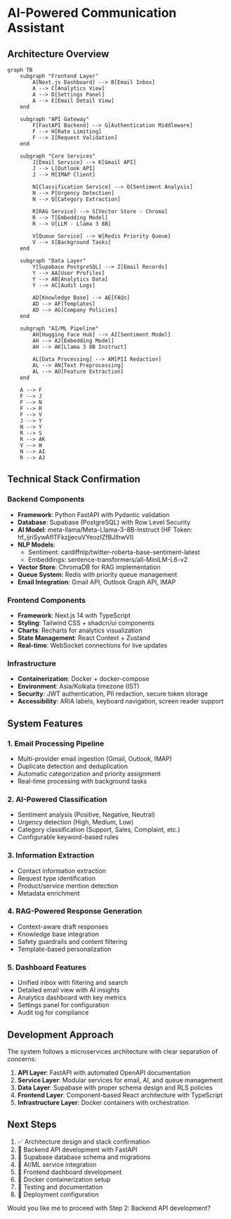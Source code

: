 # AI-Powered Communication Assistant

## Architecture Overview

```mermaid
graph TB
    subgraph "Frontend Layer"
        A[Next.js Dashboard] --> B[Email Inbox]
        A --> C[Analytics View]
        A --> D[Settings Panel]
        A --> E[Email Detail View]
    end

    subgraph "API Gateway"
        F[FastAPI Backend] --> G[Authentication Middleware]
        F --> H[Rate Limiting]
        F --> I[Request Validation]
    end

    subgraph "Core Services"
        J[Email Service] --> K[Gmail API]
        J --> L[Outlook API]
        J --> M[IMAP Client]
        
        N[Classification Service] --> O[Sentiment Analysis]
        N --> P[Urgency Detection]
        N --> Q[Category Extraction]
        
        R[RAG Service] --> S[Vector Store - Chroma]
        R --> T[Embedding Model]
        R --> U[LLM - Llama 3 8B]
        
        V[Queue Service] --> W[Redis Priority Queue]
        V --> X[Background Tasks]
    end

    subgraph "Data Layer"
        Y[Supabase PostgreSQL] --> Z[Email Records]
        Y --> AA[User Profiles]
        Y --> AB[Analytics Data]
        Y --> AC[Audit Logs]
        
        AD[Knowledge Base] --> AE[FAQs]
        AD --> AF[Templates]
        AD --> AG[Company Policies]
    end

    subgraph "AI/ML Pipeline"
        AH[Hugging Face Hub] --> AI[Sentiment Model]
        AH --> AJ[Embedding Model]
        AH --> AK[Llama 3 8B Instruct]
        
        AL[Data Processing] --> AM[PII Redaction]
        AL --> AN[Text Preprocessing]
        AL --> AO[Feature Extraction]
    end

    A --> F
    F --> J
    F --> N
    F --> R
    F --> V
    J --> Y
    N --> Y
    R --> S
    R --> AK
    V --> W
    N --> AI
    R --> AJ
```

## Technical Stack Confirmation

### Backend Components
- **Framework**: Python FastAPI with Pydantic validation
- **Database**: Supabase (PostgreSQL) with Row Level Security
- **AI Model**: meta-llama/Meta-Llama-3-8B-Instruct (HF Token: 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)
- **NLP Models**:
  - Sentiment: cardiffnlp/twitter-roberta-base-sentiment-latest
  - Embeddings: sentence-transformers/all-MiniLM-L6-v2
- **Vector Store**: ChromaDB for RAG implementation
- **Queue System**: Redis with priority queue management
- **Email Integration**: Gmail API, Outlook Graph API, IMAP

### Frontend Components  
- **Framework**: Next.js 14 with TypeScript
- **Styling**: Tailwind CSS + shadcn/ui components
- **Charts**: Recharts for analytics visualization
- **State Management**: React Context + Zustand
- **Real-time**: WebSocket connections for live updates

### Infrastructure
- **Containerization**: Docker + docker-compose
- **Environment**: Asia/Kolkata timezone (IST)
- **Security**: JWT authentication, PII redaction, secure token storage
- **Accessibility**: ARIA labels, keyboard navigation, screen reader support

## System Features

### 1. Email Processing Pipeline
- Multi-provider email ingestion (Gmail, Outlook, IMAP)
- Duplicate detection and deduplication
- Automatic categorization and priority assignment
- Real-time processing with background tasks

### 2. AI-Powered Classification
- Sentiment analysis (Positive, Negative, Neutral)
- Urgency detection (High, Medium, Low)
- Category classification (Support, Sales, Complaint, etc.)
- Configurable keyword-based rules

### 3. Information Extraction
- Contact information extraction
- Request type identification  
- Product/service mention detection
- Metadata enrichment

### 4. RAG-Powered Response Generation
- Context-aware draft responses
- Knowledge base integration
- Safety guardrails and content filtering
- Template-based personalization

### 5. Dashboard Features
- Unified inbox with filtering and search
- Detailed email view with AI insights
- Analytics dashboard with key metrics
- Settings panel for configuration
- Audit log for compliance

## Development Approach

The system follows a microservices architecture with clear separation of concerns:

1. **API Layer**: FastAPI with automated OpenAPI documentation
2. **Service Layer**: Modular services for email, AI, and queue management
3. **Data Layer**: Supabase with proper schema design and RLS policies
4. **Frontend Layer**: Component-based React architecture with TypeScript
5. **Infrastructure Layer**: Docker containers with orchestration

## Next Steps

1. ✅ Architecture design and stack confirmation
2. 🔄 Backend API development with FastAPI
3. 🔄 Supabase database schema and migrations  
4. 🔄 AI/ML service integration
5. 🔄 Frontend dashboard development
6. 🔄 Docker containerization setup
7. 🔄 Testing and documentation
8. 🔄 Deployment configuration

Would you like me to proceed with Step 2: Backend API development?